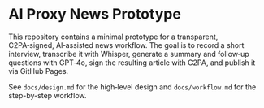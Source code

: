 # AI Proxy News Prototype

This repository contains a minimal prototype for a transparent, C2PA‑signed, AI‑assisted news workflow. The goal is to record a short interview, transcribe it with Whisper, generate a summary and follow‑up questions with GPT‑4o, sign the resulting article with C2PA, and publish it via GitHub Pages.

See `docs/design.md` for the high‑level design and `docs/workflow.md` for the step-by-step workflow.
